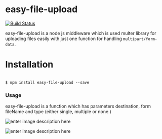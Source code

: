 # easy-file-upload

[![Build Status](https://travis-ci.org/ramki2486/easy-file-upload.svg?branch=master)](https://travis-ci.org/ramki2486/easy-file-upload)

easy-file-upload is a node js middleware which is used multer library for uploading files easily with just one function for handling `multipart/form-data`.

# Installation

```shell

$ npm install easy-file-upload --save

```

### Usage

easy-file-upload is a function which has parameters destination, form fileName and type (either single, multiple or none.)

![enter image description here](https://i.imgur.com/jTGDlij.png)

![enter image description here](https://i.imgur.com/Ki1cR7L.png)
